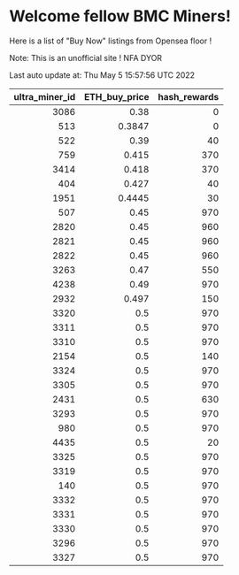# Welcome fellow BMC Miners!
Here is a list of "Buy Now" listings from Opensea floor !

Note: This is an unofficial site ! NFA DYOR


Last auto update at: Thu May  5 15:57:56 UTC 2022


|   ultra_miner_id |   ETH_buy_price |   hash_rewards |
|-----------------:|----------------:|---------------:|
|             3086 |          0.38   |              0 |
|              513 |          0.3847 |              0 |
|              522 |          0.39   |             40 |
|              759 |          0.415  |            370 |
|             3414 |          0.418  |            370 |
|              404 |          0.427  |             40 |
|             1951 |          0.4445 |             30 |
|              507 |          0.45   |            970 |
|             2820 |          0.45   |            960 |
|             2821 |          0.45   |            960 |
|             2822 |          0.45   |            960 |
|             3263 |          0.47   |            550 |
|             4238 |          0.49   |            970 |
|             2932 |          0.497  |            150 |
|             3320 |          0.5    |            970 |
|             3311 |          0.5    |            970 |
|             3310 |          0.5    |            970 |
|             2154 |          0.5    |            140 |
|             3324 |          0.5    |            970 |
|             3305 |          0.5    |            970 |
|             2431 |          0.5    |            630 |
|             3293 |          0.5    |            970 |
|              980 |          0.5    |            970 |
|             4435 |          0.5    |             20 |
|             3325 |          0.5    |            970 |
|             3319 |          0.5    |            970 |
|              140 |          0.5    |            970 |
|             3332 |          0.5    |            970 |
|             3331 |          0.5    |            970 |
|             3330 |          0.5    |            970 |
|             3296 |          0.5    |            970 |
|             3327 |          0.5    |            970 |